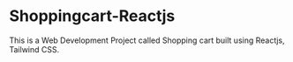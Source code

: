 # Shoppingcart-Reactjs
This is a Web Development Project called Shopping cart built using Reactjs, Tailwind CSS.
